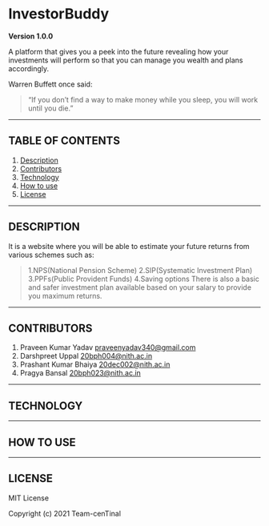 # InvestorBuddy

**Version 1.0.0**

A platform that gives you a peek into the future revealing how your investments will perform so that you can manage you 
wealth and plans accordingly.

Warren Buffett once said:
>“If you don’t find a way to make money while you sleep,
>you will work until you die.”

---

## TABLE OF CONTENTS

1. [Description](#description)
2. [Contributors](#contributors)
3. [Technology](#technology)
4. [How to use](#how-to-use)
5. [License](#license)

---
<a name="description"></a>
## DESCRIPTION

It is a website where you will be able to estimate your future returns from various schemes such as:
>1.NPS(National Pension Scheme)
>2.SIP(Systematic Investment Plan)
>3.PPFs(Public Provident Funds)
>4.Saving options
There is also a basic and safer investment plan available based on your salary to provide you maximum returns.
---
<a name="contributors"></a>
## CONTRIBUTORS

1. Praveen Kumar Yadav praveenyadav340@gmail.com
2. Darshpreet Uppal 20bph004@nith.ac.in
3. Prashant Kumar Bhaiya 20dec002@nith.ac.in
4. Pragya Bansal 20bph023@nith.ac.in

---
<a name="technology"></a>
## TECHNOLOGY

---
<a name="how-to-use"></a>
## HOW TO USE

---
<a name="license"></a>
## LICENSE

MIT License

Copyright (c) 2021 Team-cenTinal
